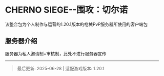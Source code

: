 # CHERNO SIEGE--围攻：切尔诺

该整合包为个人制作与运营的1.20.1版本的枪械PvP服务器所使用的客户端包

## 服务器介绍

服务器为私人邀请制+审核制，此处不进行服务器宣传

---
> 最后更新: 2025-06-28 | 适配游戏版本: 1.20.1